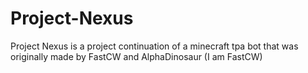 # Project-Nexus
Project Nexus is a project continuation of a minecraft tpa bot that was originally made by FastCW and AlphaDinosaur
(I am FastCW)
